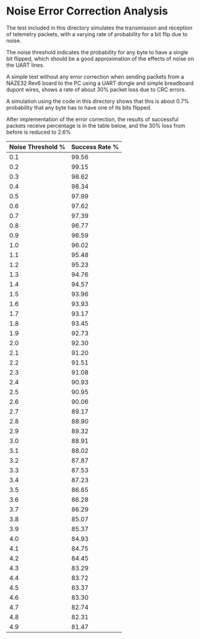 # Noise Error Correction Analysis

The test included in this directory simulates the transmission and reception of telemetry packets, 
with a varying rate of probability for a bit flip due to noise.

The noise threshold indicates the probability for any byte to have a single bit flipped,
which should be a good approximation of the effects of noise on the UART lines.

A simple test without any error correction when sending packets 
from a NAZE32 Rev6 board to the PC using a UART dongle and simple breadboard dupont wires,
shows a rate of about 30% packet loss due to CRC errors.

A simulation using the code in this directory shows that this is about 0.7% probability 
that any byte has to have one of its bits flipped.

After implementation of the error correction, the results of successful packets receive percentage is in the table below,
and the 30% loss from before is reduced to 2.6%

| Noise Threshold % | Success Rate % |
| ----------------- | -------------- |
|        0.1        |    99.56       |
|        0.2        |    99.15       |
|        0.3        |    98.62       |
|        0.4        |    98.34       |
|        0.5        |    97.99       |
|        0.6        |    97.62       |
|        0.7        |    97.39       |
|        0.8        |    96.77       |
|        0.9        |    96.59       |
|        1.0        |    96.02       |
|        1.1        |    95.48       |
|        1.2        |    95.23       |
|        1.3        |    94.76       |
|        1.4        |    94.57       |
|        1.5        |    93.96       |
|        1.6        |    93.93       |
|        1.7        |    93.17       |
|        1.8        |    93.45       |
|        1.9        |    92.73       |
|        2.0        |    92.30       |
|        2.1        |    91.20       |
|        2.2        |    91.51       |
|        2.3        |    91.08       |
|        2.4        |    90.93       |
|        2.5        |    90.95       |
|        2.6        |    90.06       |
|        2.7        |    89.17       |
|        2.8        |    88.90       |
|        2.9        |    89.32       |
|        3.0        |    88.91       |
|        3.1        |    88.02       |
|        3.2        |    87.87       |
|        3.3        |    87.53       |
|        3.4        |    87.23       |
|        3.5        |    86.65       |
|        3.6        |    86.28       |
|        3.7        |    86.29       |
|        3.8        |    85.07       |
|        3.9        |    85.37       |
|        4.0        |    84.93       |
|        4.1        |    84.75       |
|        4.2        |    84.45       |
|        4.3        |    83.29       |
|        4.4        |    83.72       |
|        4.5        |    83.37       |
|        4.6        |    83.30       |
|        4.7        |    82.74       |
|        4.8        |    82.31       |
|        4.9        |    81.47       |

